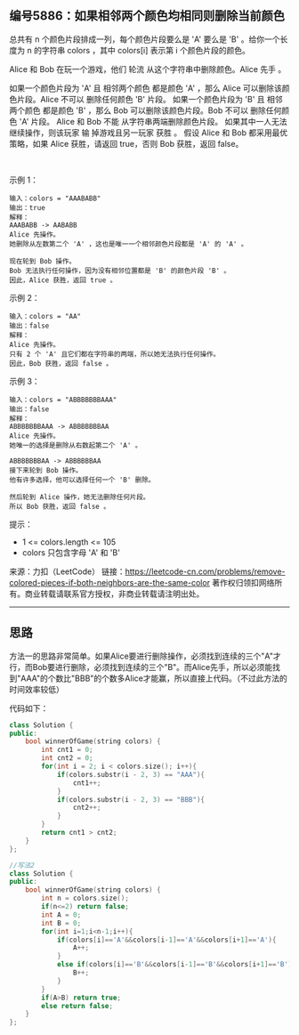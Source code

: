 ## 编号5886：如果相邻两个颜色均相同则删除当前颜色

总共有 n 个颜色片段排成一列，每个颜色片段要么是 'A' 要么是 'B' 。给你一个长度为 n 的字符串 colors ，其中 colors[i] 表示第 i 个颜色片段的颜色。

Alice 和 Bob 在玩一个游戏，他们 轮流 从这个字符串中删除颜色。Alice 先手 。

如果一个颜色片段为 'A' 且 相邻两个颜色 都是颜色 'A' ，那么 Alice 可以删除该颜色片段。Alice 不可以 删除任何颜色 'B' 片段。
如果一个颜色片段为 'B' 且 相邻两个颜色 都是颜色 'B' ，那么 Bob 可以删除该颜色片段。Bob 不可以 删除任何颜色 'A' 片段。
Alice 和 Bob 不能 从字符串两端删除颜色片段。
如果其中一人无法继续操作，则该玩家 输 掉游戏且另一玩家 获胜 。
假设 Alice 和 Bob 都采用最优策略，如果 Alice 获胜，请返回 true，否则 Bob 获胜，返回 false。

 

示例 1：
```
输入：colors = "AAABABB"
输出：true
解释：
AAABABB -> AABABB
Alice 先操作。
她删除从左数第二个 'A' ，这也是唯一一个相邻颜色片段都是 'A' 的 'A' 。

现在轮到 Bob 操作。
Bob 无法执行任何操作，因为没有相邻位置都是 'B' 的颜色片段 'B' 。
因此，Alice 获胜，返回 true 。
```
示例 2：
```
输入：colors = "AA"
输出：false
解释：
Alice 先操作。
只有 2 个 'A' 且它们都在字符串的两端，所以她无法执行任何操作。
因此，Bob 获胜，返回 false 。
```
示例 3：
```
输入：colors = "ABBBBBBBAAA"
输出：false
解释：
ABBBBBBBAAA -> ABBBBBBBAA
Alice 先操作。
她唯一的选择是删除从右数起第二个 'A' 。

ABBBBBBBAA -> ABBBBBBAA
接下来轮到 Bob 操作。
他有许多选择，他可以选择任何一个 'B' 删除。

然后轮到 Alice 操作，她无法删除任何片段。
所以 Bob 获胜，返回 false 。 
```
提示：

* 1 <= colors.length <= 105
* colors 只包含字母 'A' 和 'B'

来源：力扣（LeetCode）
链接：https://leetcode-cn.com/problems/remove-colored-pieces-if-both-neighbors-are-the-same-color
著作权归领扣网络所有。商业转载请联系官方授权，非商业转载请注明出处。

---
## 思路

方法一的思路非常简单。如果Alice要进行删除操作，必须找到连续的三个"A"才行，而Bob要进行删除，必须找到连续的三个"B"。而Alice先手，所以必须能找到"AAA"的个数比"BBB"的个数多Alice才能赢，所以直接上代码。（不过此方法的时间效率较低）

代码如下：
```c++
class Solution {
public:
    bool winnerOfGame(string colors) {
        int cnt1 = 0;
        int cnt2 = 0;
        for(int i = 2; i < colors.size(); i++){
            if(colors.substr(i - 2, 3) == "AAA"){
                cnt1++;
            }
            if(colors.substr(i - 2, 3) == "BBB"){
                cnt2++;
            }
        }
        return cnt1 > cnt2;
    }
};
```

```c++
//写法2
class Solution {
public:
    bool winnerOfGame(string colors) {
        int n = colors.size();
        if(n<=2) return false;
        int A = 0;
        int B = 0;
        for(int i=1;i<n-1;i++){
            if(colors[i]=='A'&&colors[i-1]=='A'&&colors[i+1]=='A'){
                A++;
            }
            else if(colors[i]=='B'&&colors[i-1]=='B'&&colors[i+1]=='B'){
                B++;
            }
        }
        if(A>B) return true;
        else return false;
    }
};
```

